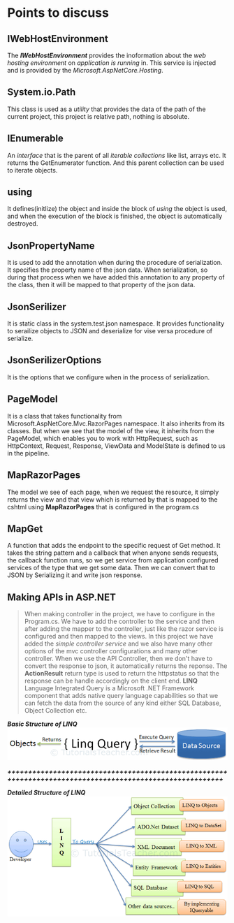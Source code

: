 # Points to discuss

## IWebHostEnvironment
The ***IWebHostEnvironment*** provides the inoformation about the *web hosting environment* on *application is running* in. This service is injected and is provided by the *Microsoft.AspNetCore.Hosting*.

## System.io.Path
This class is used as a *utility* that provides the data of the path of the current project, this project is relative path, nothing is absolute.

## IEnumerable
An *interface* that is the parent of all *iterable collections* like list, arrays etc. It returns the GetEnumerator function. And this parent collection can be used to iterate objects.

## using
It defines(initlize) the object and inside the block of *using* the object is used, and when the execution of the block is finished, the object is automatically destroyed.

## JsonPropertyName
It is used to add the annotation when during the procedure of serialization. It specifies the property name of the json data. When serialization, so during that process when we have added this annotation to any property of the class, then it will be mapped to that property of the json data.

## JsonSerilizer
It is static class in the system.test.json namespace. It provides functionality to serailize objects to JSON and deserialize for vise versa procedure of serialize.

## JsonSerilizerOptions
It is the options that we configure when in the process of serialization.

## PageModel
It is a class that takes functionality from Microsoft.AspNetCore.Mvc.RazorPages namespace. It also inherits from its classes. But when we see that the model of the view, it inherits from the PageModel, which enables you to work with HttpRequest, such as HttpContext, Request, Response, ViewData and ModelState is defined to us in the pipeline.
 
## MapRazorPages
The model we see of each page, when we request the resource, it simply returns the view and that view which is returned by that is mapped to the cshtml using **MapRazorPages** that is configured in the program.cs

## MapGet
A function that adds the endpoint to the specific request of Get method. It takes the string pattern and a callback that when anyone sends requests, the callback function runs, so we get service from application configured services of the <TValue> type that we get some data. Then we can convert that to JSON by Serializing it and write json response.

## Making APIs in ASP.NET
> When making controller in the project, we have to configure in the Program.cs. We have to add the controller to the service and then after adding the mapper to the controller, just like the razor service is configured and then mapped to the views.
In this project we have added the *simple controller service* and we also have many other options of the mvc controller configurations and many other controller. When we use the API Controller, then we don't have to convert the response to json, it automatically returns the reponse.
The **ActionResult** return type is used to return the httpstatus so that the response can be handle accordingly on the client end.
**LINQ** Language Integrated Query is a Microsoft .NET Framework component that adds native query language capabilities so that we can fetch the data from the source of any kind either SQL Database, Object Collection etc.

***Basic Structure of LINQ***
![Basic LINQ Image](basic.png)

***+++++++++++++++++++++++++++++++++++++++++++++++++++++++++++++++++++++++++++++++++++++++++++++++++++++++++***

***Detailed Structure of LINQ***
![Structure LINQ Image](detailedPic.png)

